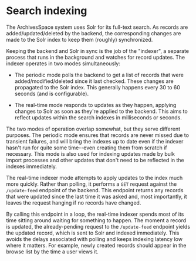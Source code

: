 # Search indexing

The ArchivesSpace system uses Solr for its full-text search.  As
records are added/updated/deleted by the backend, the corresponding
changes are made to the Solr index to keep them (roughly)
synchronized.

Keeping the backend and Solr in sync is the job of the "indexer", a
separate process that runs in the background and watches for record
updates.  The indexer operates in two modes simultaneously:

  * The periodic mode polls the backend to get a list of records that
    were added/modified/deleted since it last checked.  These changes
    are propagated to the Solr index.  This generally happens every 30
    to 60 seconds (and is configurable).

  * The real-time mode responds to updates as they happen, applying
    changes to Solr as soon as they're applied to the backend.  This
    aims to reflect updates within the search indexes in milliseconds
    or seconds.

The two modes of operation overlap somewhat, but they serve different
purposes.  The periodic mode ensures that records are never missed due
to transient failures, and will bring the indexes up to date even if
the indexer hasn't run for quite some time--even creating them from
scratch if necessary.  This mode is also used for indexing updates
made by bulk import processes and other updates that don't need to be
reflected in the indexes immediately.

The real-time indexer mode attempts to apply updates to the index much
more quickly.  Rather than polling, it performs a `GET` request
against the `/update-feed` endpoint of the backend.  This endpoint
returns any records that were updated since the last time it was asked
and, most importantly, it leaves the request hanging if no records
have changed.

By calling this endpoint in a loop, the real-time indexer spends most
of its time sitting around waiting for something to happen.  The
moment a record is updated, the already-pending request to the
`/update-feed` endpoint yields the updated record, which is sent to
Solr and indexed immediately.  This avoids the delays associated with
polling and keeps indexing latency low where it matters.  For example,
newly created records should appear in the browse list by the time a
user views it.
